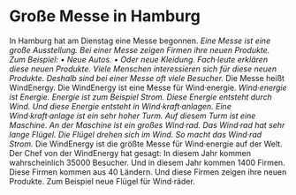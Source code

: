 # Große Messe in Hamburg

In Hamburg hat am Dienstag eine Messe begonnen. 
*Eine Messe ist eine große Ausstellung.* 
*Bei einer Messe zeigen Firmen ihre neuen Produkte.* *Zum Beispiel:* *• Neue Autos.* 
*• Oder neue Kleidung.* 
*Fach·leute erklären diese neuen Produkte.* 
*Viele Menschen interessieren sich für diese neuen Produkte.* 
*Deshalb sind bei einer Messe oft viele Besucher.* Die Messe heißt WindEnergy. Die WindEnergy ist eine Messe für Wind·energie. 
*Wind·energie ist Energie.* 
*Energie ist zum Beispiel Strom.* 
*Diese Energie entsteht durch Wind.* 
*Und diese Energie entsteht in Wind·kraft·anlagen.* 
*Eine Wind·kraft·anlage ist ein sehr hoher Turm.* 
*Auf diesem Turm ist eine Maschine.* 
*An der Maschine ist ein großes Wind·rad.* 
*Das Wind·rad hat sehr lange Flügel.* 
*Die Flügel drehen sich im Wind.* 
*So macht das Wind·rad Strom.* Die WindEnergy ist die größte Messe für Wind·energie auf der Welt. Der Chef von der WindEnergy hat gesagt: In diesem Jahr kommen wahrscheinlich 35000 Besucher. Und in diesem Jahr kommen 1400 Firmen. Diese Firmen kommen aus 40 Ländern. Und diese Firmen zeigen ihre neuen Produkte. Zum Beispiel neue Flügel für Wind·räder. 
